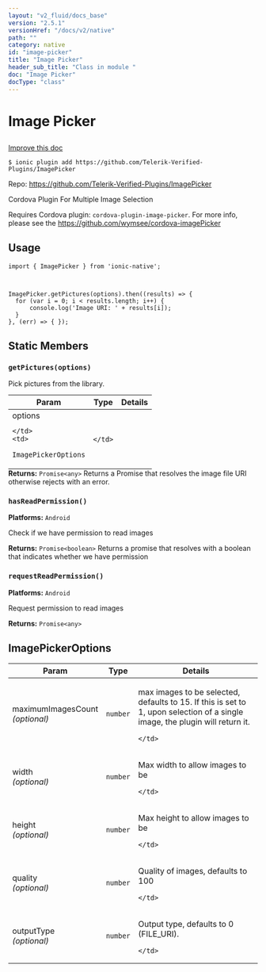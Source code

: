 ```yaml
---
layout: "v2_fluid/docs_base"
version: "2.5.1"
versionHref: "/docs/v2/native"
path: ""
category: native
id: "image-picker"
title: "Image Picker"
header_sub_title: "Class in module "
doc: "Image Picker"
docType: "class"
---
```








<h1 class="api-title">
  
  Image Picker
  

  

  </h1>

<a class="improve-v2-docs" href="http://github.com/driftyco/ionic-native/edit/master/src/plugins/imagepicker.ts#L27">
  Improve this doc
</a>



<!-- decorators -->





<pre><code>$ ionic plugin add https://github.com/Telerik-Verified-Plugins/ImagePicker</code></pre>
<p>Repo:
  <a href="https://github.com/Telerik-Verified-Plugins/ImagePicker">
    https://github.com/Telerik-Verified-Plugins/ImagePicker
  </a>
</p>

<!-- description -->

<p>Cordova Plugin For Multiple Image Selection</p>
<p>Requires Cordova plugin: <code>cordova-plugin-image-picker</code>.
For more info, please see the <a href="https://github.com/wymsee/cordova-imagePicker">https://github.com/wymsee/cordova-imagePicker</a></p>



<!-- if doc.decorators -->

<!-- @usage tag -->

<h2>Usage</h2>

<pre><code class="lang-typescript">import { ImagePicker } from &#39;ionic-native&#39;;



ImagePicker.getPictures(options).then((results) =&gt; {
  for (var i = 0; i &lt; results.length; i++) {
      console.log(&#39;Image URI: &#39; + results[i]);
  }
}, (err) =&gt; { });
</code></pre>




<!-- @property tags -->


<h2>Static Members</h2>

<div id="getPictures"></div>
<h3><code>getPictures(options)</code>
  
</h3>




Pick pictures from the library.


<table class="table param-table" style="margin:0;">
  <thead>
  <tr>
    <th>Param</th>
    <th>Type</th>
    <th>Details</th>
  </tr>
  </thead>
  <tbody>
  
  <tr>
    <td>
      options
      
      
    </td>
    <td>
      
<code>ImagePickerOptions</code>
    </td>
    <td>
      
      
    </td>
  </tr>
  
  </tbody>
</table>





<div class="return-value" markdown="1">
  <i class="icon ion-arrow-return-left"></i>
  <b>Returns:</b> 
<code>Promise&lt;any&gt;</code> Returns a Promise that resolves the image file URI
otherwise rejects with an error.
</div>



<div id="hasReadPermission"></div>
<h3><code>hasReadPermission()</code>
  
</h3>


<p>
  <b>Platforms:</b>
  <code>Android</code>&nbsp;
  </p>



Check if we have permission to read images






<div class="return-value" markdown="1">
  <i class="icon ion-arrow-return-left"></i>
  <b>Returns:</b> 
<code>Promise&lt;boolean&gt;</code> Returns a promise that resolves with a boolean that indicates whether we have permission
</div>



<div id="requestReadPermission"></div>
<h3><code>requestReadPermission()</code>
  
</h3>


<p>
  <b>Platforms:</b>
  <code>Android</code>&nbsp;
  </p>



Request permission to read images






<div class="return-value" markdown="1">
  <i class="icon ion-arrow-return-left"></i>
  <b>Returns:</b> 
<code>Promise&lt;any&gt;</code> 
</div>




<!-- methods on the class -->



<!-- other classes -->

<!-- end other classes -->

<!-- interfaces -->

<!--<h2><a class="anchor" name="interfaces" href="#interfaces"></a>Interfaces</h2>-->


<h2><a class="anchor" name="ImagePickerOptions" href="#ImagePickerOptions"></a>ImagePickerOptions</h2>


<table class="table param-table" style="margin:0;">
  <thead>
  <tr>
    <th>Param</th>
    <th>Type</th>
    <th>Details</th>
  </tr>
  </thead>
  <tbody>
  
  <tr>
    <td>
      maximumImagesCount
      <div><em>(optional)</em></div>
    </td>
    <td>
      <code>number</code>
    </td>
    <td>
      <p>max images to be selected, defaults to 15. If this is set to 1, upon selection of a single image, the plugin will return it.</p>

    </td>
  </tr>
  
  <tr>
    <td>
      width
      <div><em>(optional)</em></div>
    </td>
    <td>
      <code>number</code>
    </td>
    <td>
      <p>Max width to allow images to be</p>

    </td>
  </tr>
  
  <tr>
    <td>
      height
      <div><em>(optional)</em></div>
    </td>
    <td>
      <code>number</code>
    </td>
    <td>
      <p>Max height to allow images to be</p>

    </td>
  </tr>
  
  <tr>
    <td>
      quality
      <div><em>(optional)</em></div>
    </td>
    <td>
      <code>number</code>
    </td>
    <td>
      <p>Quality of images, defaults to 100</p>

    </td>
  </tr>
  
  <tr>
    <td>
      outputType
      <div><em>(optional)</em></div>
    </td>
    <td>
      <code>number</code>
    </td>
    <td>
      <p>Output type, defaults to 0  (FILE_URI).</p>

    </td>
  </tr>
  
  </tbody>
</table>





<!-- end interfaces -->

<!-- related link --><!-- end content block -->


<!-- end body block -->

